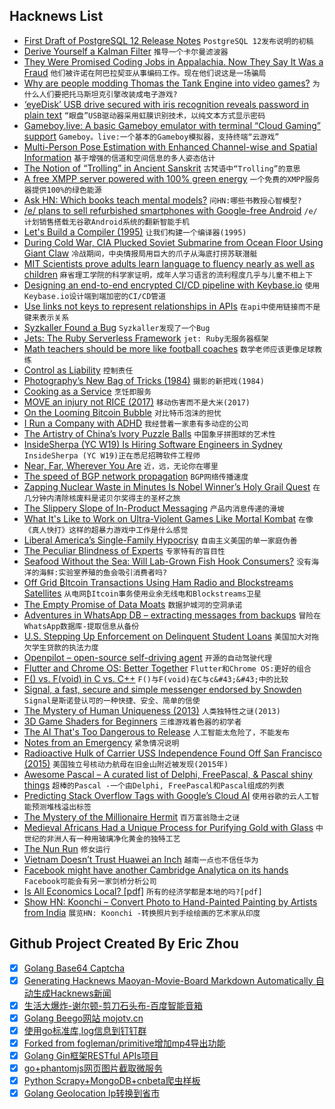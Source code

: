 ## Hacknews List


- [First Draft of PostgreSQL 12 Release Notes](https://www.postgresql.org/docs/devel/release-12.html)  `PostgreSQL 12发布说明的初稿`
- [Derive Yourself a Kalman Filter](https://ngr.yt/blog/2019-04-10-kalman.html)  `推导一个卡尔曼滤波器`
- [They Were Promised Coding Jobs in Appalachia. Now They Say It Was a Fraud](https://www.nytimes.com/2019/05/12/us/mined-minds-west-virginia-coding.html)  `他们被许诺在阿巴拉契亚从事编码工作。现在他们说这是一场骗局`
- [Why are people modding Thomas the Tank Engine into video games?](https://theface.com/culture/why-are-people-modding-thomas-the-tank-engine-into-video-games)  `为什么人们要把托马斯坦克引擎改装成电子游戏?`
- [‘eyeDisk’ USB drive secured with iris recognition reveals password in plain text](https://www.pentestpartners.com/security-blog/eyedisk-hacking-the-unhackable-again/)  `“眼盘”USB驱动器采用虹膜识别技术，以纯文本方式显示密码`
- [Gameboy.live: A basic Gameboy emulator with terminal “Cloud Gaming” support](https://github.com/HFO4/gameboy.live)  `Gameboy。live:一个基本的Gameboy模拟器，支持终端“云游戏”`
- [Multi-Person Pose Estimation with Enhanced Channel-wise and Spatial Information](https://arxiv.org/abs/1905.03466)  `基于增强的信道和空间信息的多人姿态估计`
- [The Notion of “Trolling” in Ancient Sanskrit](https://languagelog.ldc.upenn.edu/nll/?p=42700)  `古梵语中“Trolling”的意思`
- [A free XMPP server powered with 100% green energy](https://trashserver.net/en/about-this-server/)  `一个免费的XMPP服务器提供100%的绿色能源`
- [Ask HN: Which books teach mental models?](item?id=19895407)  `问HN:哪些书教授心智模型?`
- [/e/ plans to sell refurbished smartphones with Google-free Android](https://liliputing.com/2019/05/e-plans-to-sell-refurbished-smartphones-with-google-free-android.html?ut)  `/e/计划销售搭载无谷歌Android系统的翻新智能手机`
- [Let&#39;s Build a Compiler (1995)](https://xmonader.github.io/letsbuildacompiler-pretty/)  `让我们构建一个编译器(1995)`
- [During Cold War, CIA Plucked Soviet Submarine from Ocean Floor Using Giant Claw](https://www.smithsonianmag.com/history/during-cold-war-ci-secretly-plucked-soviet-submarine-ocean-floor-using-giant-claw-180972154/)  `冷战期间，中央情报局用巨大的爪子从海底打捞苏联潜艇`
- [MIT Scientists prove adults learn language to fluency nearly as well as children](https://medium.com/@chacon/mit-scientists-prove-adults-learn-language-to-fluency-nearly-as-well-as-children-1de888d1d45f)  `麻省理工学院的科学家证明，成年人学习语言的流利程度几乎与儿童不相上下`
- [Designing an end-to-end encrypted CI/CD pipeline with Keybase.io](https://zemanel.eu/posts/end-to-end-encrypted-ci-cd-pipeline-with-keybase-io/)  `使用Keybase.io设计端到端加密的CI/CD管道`
- [Use links not keys to represent relationships in APIs](https://cloudblog.withgoogle.com/products/application-development/api-design-why-you-should-use-links-not-keys-to-represent-relationships-in-apis/)  `在api中使用链接而不是键来表示关系`
- [Syzkaller Found a Bug](https://flak.tedunangst.com/post/syzkaller-found-a-bug)  `Syzkaller发现了一个Bug`
- [Jets: The Ruby Serverless Framework](http://rubyonjets.com)  `jet: Ruby无服务器框架`
- [Math teachers should be more like football coaches](https://www.nytimes.com/2019/05/11/opinion/sunday/math-teaching-football.html)  `数学老师应该更像足球教练`
- [Control as Liability](https://vitalik.ca/general/2019/05/09/control_as_liability.html)  `控制责任`
- [Photography’s New Bag of Tricks (1984)](https://www.nytimes.com/1984/11/04/magazine/photography-s-new-bag-of-tricks.html)  `摄影的新把戏(1984)`
- [Cooking as a Service](https://alexdanco.com/2019/05/09/cooking-as-a-service/)  `烹饪即服务`
- [MOVE an injury not RICE (2017)](https://thischangedmypractice.com/move-an-injury-not-rice/)  `移动伤害而不是大米(2017)`
- [On the Looming Bitcoin Bubble](https://prestonbyrne.com/2019/05/03/on-the-looming-bitcoin-bubble/)  `对比特币泡沫的担忧`
- [I Run a Company with ADHD](https://www.andrewaskins.com/how-i-run-a-company-with-adhd/)  `我经营着一家患有多动症的公司`
- [The Artistry of China’s Ivory Puzzle Balls](https://www.atlasobscura.com/articles/puzzle-balls-from-guangzhou)  `中国象牙拼图球的艺术性`
- [InsideSherpa (YC W19) Is Hiring Software Engineers in Sydney](https://insidesherpa.workable.com/jobs/1017801)  `InsideSherpa (YC W19)正在悉尼招聘软件工程师`
- [Near, Far, Wherever You Are](https://reallifemag.com/near-far-wherever-you-are/)  `近，远，无论你在哪里`
- [The speed of BGP network propagation](https://blog.benjojo.co.uk/post/speed-of-bgp-network-propagation)  `BGP网络传播速度`
- [Zapping Nuclear Waste in Minutes Is Nobel Winner’s Holy Grail Quest](https://www.bloomberg.com/graphics/2019-nuclear-waste-storage-france/)  `在几分钟内清除核废料是诺贝尔奖得主的圣杯之旅`
- [The Slippery Slope of In-Product Messaging](https://matthewstrom.com/writing/wayfinding.html)  `产品内消息传递的滑坡`
- [What It&#39;s Like to Work on Ultra-Violent Games Like Mortal Kombat](https://www.kotaku.com.au/2019/05/id-have-these-extremely-graphic-dreams-what-its-like-to-work-on-ultra-violent-games-like-mortal-kombat-11/)  `在像《真人快打》这样的超暴力游戏中工作是什么感觉`
- [Liberal America’s Single-Family Hypocrisy](https://www.thenation.com/article/zoning-housing-homeless-segregation/)  `自由主义美国的单一家庭伪善`
- [The Peculiar Blindness of Experts](https://www.theatlantic.com/magazine/archive/2019/06/how-to-predict-the-future/588040/)  `专家特有的盲目性`
- [Seafood Without the Sea: Will Lab-Grown Fish Hook Consumers?](https://www.npr.org/sections/thesalt/2019/05/05/720041152/seafood-without-the-sea-will-lab-grown-fish-hook-consumers)  `没有海洋的海鲜:实验室养殖的鱼会吸引消费者吗?`
- [Off Grid ₿Itcoin Transactions Using Ham Radio and Blockstreams Satellites](https://www.youtube.com/watch?time_continue=6&amp;v=cFhHD64w2wM)  `从电网₿Itcoin事务使用业余无线电和Blockstreams卫星`
- [The Empty Promise of Data Moats](https://a16z.com/2019/05/09/data-network-effects-moats/)  `数据护城河的空洞承诺`
- [Adventures in WhatsApp DB – extracting messages from backups](https://medium.com/@1522933668924/extracting-whatsapp-messages-from-backups-with-code-examples-49186de94ab4)  `冒险在WhatsApp数据库-提取信息从备份`
- [U.S. Stepping Up Enforcement on Delinquent Student Loans](https://www.bloomberg.com/news/articles/2019-05-12/u-s-stepping-up-enforcement-on-delinquent-student-loans)  `美国加大对拖欠学生贷款的执法力度`
- [Openpilot – open-source self-driving agent](https://github.com/commaai/openpilot)  `开源的自动驾驶代理`
- [Flutter and Chrome OS: Better Together](https://developers.googleblog.com/2019/05/flutter-and-chrome-os-better-together.html)  `Flutter和Chrome OS:更好的组合`
- [F() vs. F(void) in C vs. C&#43;&#43;](http://nickdesaulniers.github.io/blog/2019/05/12/f-vs-f-void-in-c-vs-c-plus-plus/)  `F()与F(void)在C与c&#43;&#43;中的比较`
- [Signal, a fast, secure and simple messenger endorsed by Snowden](https://www.signal.org/)  `Signal是斯诺登认可的一种快捷、安全、简单的信使`
- [The Mystery of Human Uniqueness (2013)](http://nautil.us/issue/72/quandary/the-mystery-of-human-uniqueness)  `人类独特性之谜(2013)`
- [3D Game Shaders for Beginners](https://github.com/lettier/3d-game-shaders-for-beginners)  `三维游戏着色器的初学者`
- [The AI That&#39;s Too Dangerous to Release](https://blog.floydhub.com/gpt2/)  `人工智能太危险了，不能发布`
- [Notes from an Emergency](https://idlewords.com/talks/senate_testimony.2019.5.htm)  `紧急情况说明`
- [Radioactive Hulk of Carrier USS Independence Found Off San Francisco (2015)](https://telstarlogistics.typepad.com/telstarlogistics/2015/04/radioactive-wreck-of-aircraft-carrier-uss-independence-located-off-san-francisco-coast.html)  `美国独立号核动力航母在旧金山附近被发现(2015年)`
- [Awesome Pascal – A curated list of Delphi, FreePascal, &amp; Pascal shiny things](https://github.com/Fr0sT-Brutal/awesome-pascal)  `超棒的Pascal -一个由Delphi, FreePascal和Pascal组成的列表`
- [Predicting Stack Overflow Tags with Google’s Cloud AI](https://stackoverflow.blog/2019/05/06/predicting-stack-overflow-tags-with-googles-cloud-ai/)  `使用谷歌的云人工智能预测堆栈溢出标签`
- [The Mystery of the Millionaire Hermit](https://www.bloomberg.com/news/features/2019-04-27/the-mystery-of-the-millionaire-hermit)  `百万富翁隐士之谜`
- [Medieval Africans Had a Unique Process for Purifying Gold with Glass](https://www.atlasobscura.com/articles/medieval-african-gold)  `中世纪的非洲人有一种用玻璃净化黄金的独特工艺`
- [The Nun Run](https://medium.com/@annamariahatke/the-nun-run-1c83d4362de0)  `修女运行`
- [Vietnam Doesn’t Trust Huawei an Inch](https://foreignpolicy.com/2019/05/09/vietnam-doesnt-trust-huawei-an-inch/)  `越南一点也不信任华为`
- [Facebook might have another Cambridge Analytica on its hands](https://techcrunch.com/2019/05/10/facebook-rankwave-lawsuit/)  `Facebook可能会有另一家剑桥分析公司`
- [Is All Economics Local? [pdf]](https://www.bankofengland.co.uk/-/media/boe/files/speech/2019/is-all-economics-local-speech-by-andy-haldane.pdf?la=en&amp;hash=577BDED2260063C517798A13E4C53E17CF82CC26)  `所有的经济学都是本地的吗?[pdf]`
- [Show HN: Koonchi – Convert Photo to Hand-Painted Painting by Artists from India](https://koonchi.com)  `展览HN: Koonchi -转换照片到手绘绘画的艺术家从印度`

## Github Project Created By Eric Zhou

- [x] [Golang Base64 Captcha](https://github.com/mojocn/base64Captcha)
- [x] [Generating Hacknews Maoyan-Movie-Board Markdown Automatically 自动生成Hacknews新闻](https://github.com/dejavuzhou/md-genie)
- [x] [生活大爆炸-谢尔顿-剪刀石头布-百度智能音箱](https://github.com/mojocn/dueros-bang-game)
- [x] [Golang Beego网站 mojotv.cn](https://github.com/mojocn/www.mojotv.cn)
- [x] [使用go标准库,log信息到钉钉群](https://github.com/mojocn/dooger)
- [x] [Forked from fogleman/primitive增加mp4导出功能](https://github.com/mojocn/primitive)
- [x] [Golang Gin框架RESTful APIs项目](https://github.com/JJJJJJJerk/ezier-golang-web-api-framework)
- [x] [go+phantomjs网页图片截取微服务](https://github.com/mojocn/screen_shot)
- [x] [Python Scrapy+MongoDB+cnbeta爬虫样板](https://github.com/mojocn/scrapy_mongodb_boilerplate_cnbeta)
- [x] [Golang Geolocation Ip转换到省市](https://github.com/mojocn/ip2location)